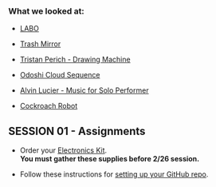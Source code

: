 ### What we looked at:
* [LABO](https://www.youtube.com/watch?v=fK9_IKlZ66c)

* [Trash Mirror](https://vimeo.com/27489891)

* [Tristan Perich - Drawing Machine](https://vimeo.com/84979899)

* [Odoshi Cloud Sequence](https://www.ronaldvandermeijs.nl/Odoshi-Cloud-Sequence)

* [Alvin Lucier - Music for Solo Performer](https://www.youtube.com/watch?v=bIPU2ynqy2Y)

* [Cockroach Robot](https://www.youtube.com/watch?v=7mTb7LYj7KE)

## SESSION 01 - Assignments

* Order your [Electronics Kit](https://github.com/entertainmenttechnology/Pokorny-MTEC2280_HD11-12-Spring2025/blob/main/electronics%20kit/eKit.md).      
**You must gather these supplies before 2/26 session.**    

* Follow these instructions for [setting up your GitHub repo](https://github.com/entertainmenttechnology/Pokorny-MTEC2280_HD11-12-Spring2025/blob/main/getting%20started%20with%20github/github%20instructions.md).
